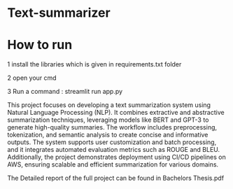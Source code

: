 # Text-summarizer
# How to run

1 install the libraries which is given in requirements.txt folder

2 open your cmd

3 Run a command : streamlit run app.py

This project focuses on developing a text summarization system using Natural Language Processing (NLP). It combines extractive and abstractive summarization techniques, leveraging models like BERT and GPT-3 to generate high-quality summaries. The workflow includes preprocessing, tokenization, and semantic analysis to create concise and informative outputs. The system supports user customization and batch processing, and it integrates automated evaluation metrics such as ROUGE and BLEU. Additionally, the project demonstrates deployment using CI/CD pipelines on AWS, ensuring scalable and efficient summarization for various domains.

The Detailed report of the full project can be found in Bachelors Thesis.pdf
